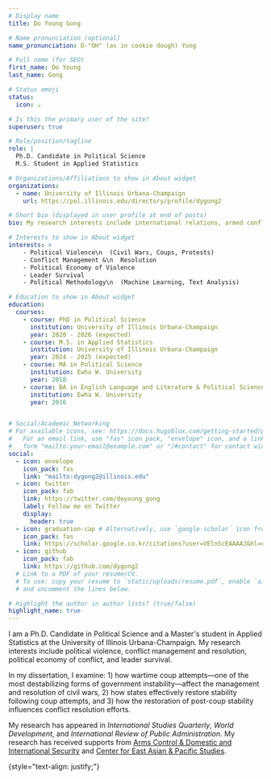 ```yaml
---
# Display name
title: Do Young Gong

# Name pronunciation (optional)
name_pronunciation: D-"OH" (as in cookie dough) Yung

# Full name (for SEO)
first_name: Do Young
last_name: Gong

# Status emoji
status:
  icon: ☕️

# Is this the primary user of the site?
superuser: true

# Role/position/tagline
role: |
  Ph.D. Candidate in Political Science
  M.S. Student in Applied Statistics

# Organizations/Affiliations to show in About widget
organizations:
  - name: University of Illinois Urbana-Champaign
    url: https://pol.illinois.edu/directory/profile/dygong2

# Short bio (displayed in user profile at end of posts)
bio: My research interests include international relations, armed conflicts, the interdependence between political violence, and leader survival.

# Interests to show in About widget
interests: >
    - Political Violence\n  (Civil Wars, Coups, Protests)
    - Conflict Management &\n  Resolution
    - Political Economy of Violence
    - Leader Survival
    - Political Methodology\n  (Machine Learning, Text Analysis)

# Education to show in About widget
education:
  courses:
    - course: PhD in Political Science
      institution: University of Illinois Urbana-Champaign
      year: 2020 - 2026 (expected)
    - course: M.S. in Applied Statistics
      institution: University of Illinois Urbana-Champaign
      year: 2024 - 2025 (expected)
    - course: MA in Political Science
      institution: Ewha W. University 
      year: 2018
    - course: BA in English Language and Literature & Political Science
      institution: Ewha W. University
      year: 2016


# Social/Academic Networking
# For available icons, see: https://docs.hugoblox.com/getting-started/page-builder/#icons
#   For an email link, use "fas" icon pack, "envelope" icon, and a link in the
#   form "mailto:your-email@example.com" or "/#contact" for contact widget.
social:
  - icon: envelope
    icon_pack: fas
    link: "mailto:dygong2@illinois.edu"
  - icon: twitter
    icon_pack: fab
    link: https://twitter.com/doyoung_gong
    label: Follow me on Twitter
    display:
      header: true
  - icon: graduation-cap # Alternatively, use `google-scholar` icon from `ai` icon pack
    icon_pack: fas
    link: https://scholar.google.co.kr/citations?user=VElnScEAAAAJ&hl=en
  - icon: github
    icon_pack: fab
    link: https://github.com/dygong2
  # Link to a PDF of your resume/CV.
  # To use: copy your resume to `static/uploads/resume.pdf`, enable `ai` icons in `params.yaml`,
  # and uncomment the lines below.

# Highlight the author in author lists? (true/false)
highlight_name: true
---
```


I am a Ph.D. Candidate in Political Science and a Master's student in Applied Statistics at the University of Illinois Urbana-Champaign. My research interests include political violence, conflict management and resolution, political economy of conflict, and leader survival. 

In my dissertation, I examine: 1) how wartime coup attempts—one of the most destabilizing forms of government instability—affect the management and resolution of civil wars, 2) how states effectively restore stability following coup attempts, and 3) how the restoration of post-coup stability influences conflict resolution efforts. 

My research has appeared in *International Studies Quarterly*, *World Development*, and *International Review of Public Administration*. My research has received supports from [Arms Control & Domestic and International Security](https://acdis.illinois.edu) and [Center for East Asian & Pacific Studies](https://ceaps.illinois.edu).

{style="text-align: justify;"}
